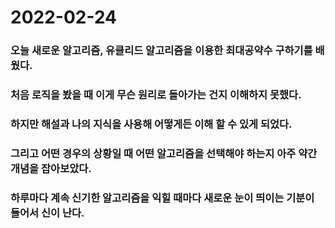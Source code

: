 # 2022-02-24
### 오늘 새로운 알고리즘, 유클리드 알고리즘을 이용한 최대공약수 구하기를 배웠다.
### 처음 로직을 봤을 때 이게 무슨 원리로 돌아가는 건지 이해하지 못했다.
### 하지만 해설과 나의 지식을 사용해 어떻게든 이해 할 수 있게 되었다.
### 그리고 어떤 경우의 상황일 때 어떤 알고리즘을 선택해야 하는지 아주 약간 개념을 잡아보았다.
### 하루마다 계속 신기한 알고리즘을 익힐 때마다 새로운 눈이 띄이는 기분이 들어서 신이 난다.
